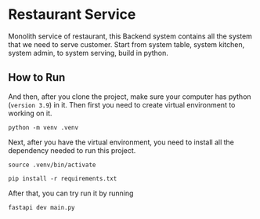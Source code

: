 # Restaurant Service

Monolith service of restaurant, this Backend system contains all the system that we need to serve customer. Start from
system table, system kitchen, system admin, to system serving, build in python.

## How to Run

And then, after you clone the project, make sure your computer has python (`version 3.9`) in it. Then first you need to
create virtual environment to working on it.

```commandline
python -m venv .venv 
```

Next, after you have the virtual environment, you need to install all the dependency needed to run this project.

```commandline
source .venv/bin/activate

pip install -r requirements.txt
```

After that, you can try run it by running

```commandline
fastapi dev main.py
```